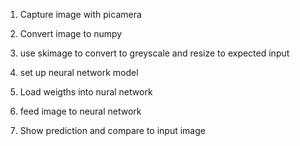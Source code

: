 
1. Capture image with picamera

2. Convert image to numpy

3. use skimage to convert to greyscale and resize to expected input

4. set up neural network model

5. Load weigths into nural network

6. feed image to neural network

7. Show prediction and compare to input image

